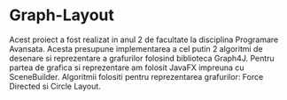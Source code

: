 # Graph-Layout
Acest proiect a fost realizat in anul 2 de facultate la disciplina Programare Avansata. Acesta presupune implementarea a cel putin 2 algoritmi de desenare si reprezentare a grafurilor folosind biblioteca Graph4J. Pentru partea de grafica si reprezentare am folosit JavaFX impreuna cu SceneBuilder. Algoritmii folositi pentru reprezentarea grafurilor: Force Directed si Circle Layout.
